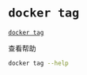 # `docker tag`

[`docker tag`](https://docs.docker.com/engine/reference/commandline/tag/)

查看帮助

```bash
docker tag --help
```
